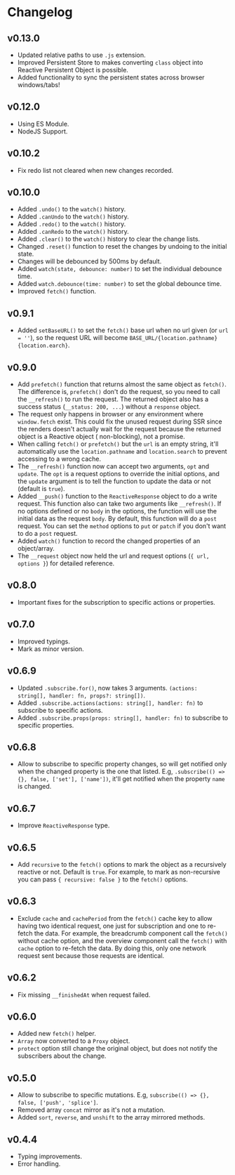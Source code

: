 # Changelog

## v0.13.0

- Updated relative paths to use `.js` extension.
- Improved Persistent Store to makes converting `class` object into Reactive Persistent Object is possible.
- Added functionality to sync the persistent states across browser windows/tabs!

## v0.12.0

- Using ES Module.
- NodeJS Support.

## v0.10.2

- Fix redo list not cleared when new changes recorded.

## v0.10.0

- Added `.undo()` to the `watch()` history.
- Added `.canUndo` to the `watch()` history.
- Added `.redo()` to the `watch()` history.
- Added `.canRedo` to the `watch()` history.
- Added `.clear()` to the `watch()` history to clear the change lists.
- Changed `.reset()` function to reset the changes by undoing to the initial state.
- Changes will be debounced by 500ms by default.
- Added `watch(state, debounce: number)` to set the individual debounce time.
- Added `watch.debounce(time: number)` to set the global debounce time.
- Improved `fetch()` function.

## v0.9.1

- Added `setBaseURL()` to set the `fetch()` base url when no url given (or `url = ''`), so the request URL will
  become `BASE_URL/{location.pathname}{location.earch}`.

## v0.9.0

- Add `prefetch()` function that returns almost the same object as `fetch()`. The difference is, `prefetch()` don't
  do the request, so you need to call the `__refresh()` to run the request. The returned object also has a success
  status (`__status: 200, ...`) without a `response` object.
- The request only happens in browser or any environment where `window.fetch` exist. This could fix the unused request
  during SSR since the renders doesn't actually wait for the request because the returned object is a Reactive object (
  non-blocking), not a promise.
- When calling `fetch()` or `prefetch()` but the `url` is an empty string, it'll automatically use
  the `location.pathname` and `location.search` to prevent accessing to a wrong cache.
- The `__refresh()` function now can accept two arguments, `opt` and `update`. The `opt` is a request options to
  override the initial options, and the `update` argument is to tell the function to update the data or not (default
  is `true`).
- Added `__push()` function to the `ReactiveResponse` object to do a write request. This function also can take two
  arguments like `__refresh()`. If no options defined or no `body` in the options, the function will use the initial
  data as the request `body`. By default, this function will do a `post` request. You can set the `method` options
  to `put` or `patch` if you don't want to do a `post` request.
- Added `watch()` function to record the changed properties of an object/array.
- The `__request` object now held the url and request options (`{ url, options }`) for detailed reference.

## v0.8.0

- Important fixes for the subscription to specific actions or properties.

## v0.7.0

- Improved typings.
- Mark as minor version.

## v0.6.9

- Updated `.subscribe.for()`, now takes 3 arguments. `(actions: string[], handler: fn, props?: string[])`.
- Added `.subscribe.actions(actions: string[], handler: fn)` to subscribe to specific actions.
- Added `.subscribe.props(props: string[], handler: fn)` to subscribe to specific properties.

## v0.6.8

- Allow to subscribe to specific property changes, so will get notified only when the changed property is the one that
  listed. E.g, `.subscribe(() => {}, false, ['set'], ['name'])`, it'll get notified when the property `name` is changed.

## v0.6.7

- Improve `ReactiveResponse` type.

## v0.6.5

- Add `recursive` to the `fetch()` options to mark the object as a recursively reactive or not. Default is `true`. For
  example, to mark as non-recursive you can pass `{ recursive: false }` to the `fetch()` options.

## v0.6.3

- Exclude `cache` and `cachePeriod` from the `fetch()` cache key to allow having two identical request, one just for
  subscription and one to re-fetch the data. For example, the breadcrumb component call the `fetch()` without cache
  option, and the overview component call the `fetch()` with `cache` option to re-fetch the data. By doing this, only
  one network request sent because those requests are identical.

## v0.6.2

- Fix missing `__finishedAt` when request failed.

## v0.6.0

- Added new `fetch()` helper.
- `Array` now converted to a `Proxy` object.
- `protect` option still change the original object, but does not notify the subscribers about the change.

## v0.5.0

- Allow to subscribe to specific mutations. E.g, `subscribe(() => {}, false, ['push', 'splice']`.
- Removed array `concat` mirror as it's not a mutation.
- Added `sort`, `reverse`, and `unshift` to the array mirrored methods.

## v0.4.4

- Typing improvements.
- Error handling.

